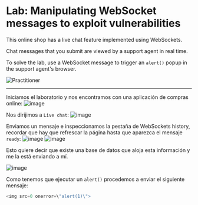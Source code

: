 # Lab: Manipulating WebSocket messages to exploit vulnerabilities

This online shop has a live chat feature implemented using WebSockets.

Chat messages that you submit are viewed by a support agent in real time.

To solve the lab, use a WebSocket message to trigger an `alert()` popup in the support agent's browser.

![Practitioner](https://img.shields.io/badge/level-Apprentice-green) 

---

Iniciamos el laboratorio y nos encontramos con una aplicación de compras online:
![image](https://github.com/user-attachments/assets/d722cc9a-17ae-417e-a74c-7b22467a09ad)


Nos dirijimos a `Live chat`:
![image](https://github.com/user-attachments/assets/886f7e11-0c84-407a-af26-8d339dd9b8b5)


Enviamos un mensaje e inspeccionamos la pestaña de WebSockets history, recordar que hay que refrescar la página hasta que aparezca el mensaje `ready`:
![image](https://github.com/user-attachments/assets/1579473c-f080-43de-a87b-73e56f5b92fe)
![image](https://github.com/user-attachments/assets/58b4304b-bea9-4620-ad63-475831d89bf6)

Esto quiere decir que existe una base de datos que aloja esta información y me la está enviando a mí.


![image](https://github.com/user-attachments/assets/45d2731a-4e5b-4127-b284-bd6f510f4fb7)

Como tenemos que ejecutar un `alert()` procedemos a enviar el siguiente mensaje:
```javascript
<img src=0 onerror=\"alert(1)\">
```


